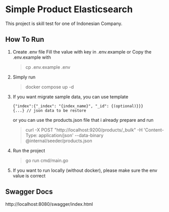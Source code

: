 # Simple Product Elasticsearch
This project is skill test for one of Indonesian Company.

## How To Run
1. Create .env file Fill the value with key in .env.example or Copy the .env.example with
    > cp .env.example .env

2. Simply run
    > docker compose up -d

3. If you want migrate sample data, you can use template
    ```
    {"index":{"_index": "{index_name}", "_id": {(optional)}}}
    {...} // json data to be restore
    ```
    or you can use the products.json file that i already prepare and run
    > curl -X POST "http://localhost:9200/products/_bulk" -H 'Content-Type: application/json' --data-binary @internal/seeder/products.json

4. Run the project
    > go run cmd/main.go

5. If you want to run locally (without docker), please make sure the env value is correct

## Swagger Docs
http://localhost:8080/swagger/index.html
